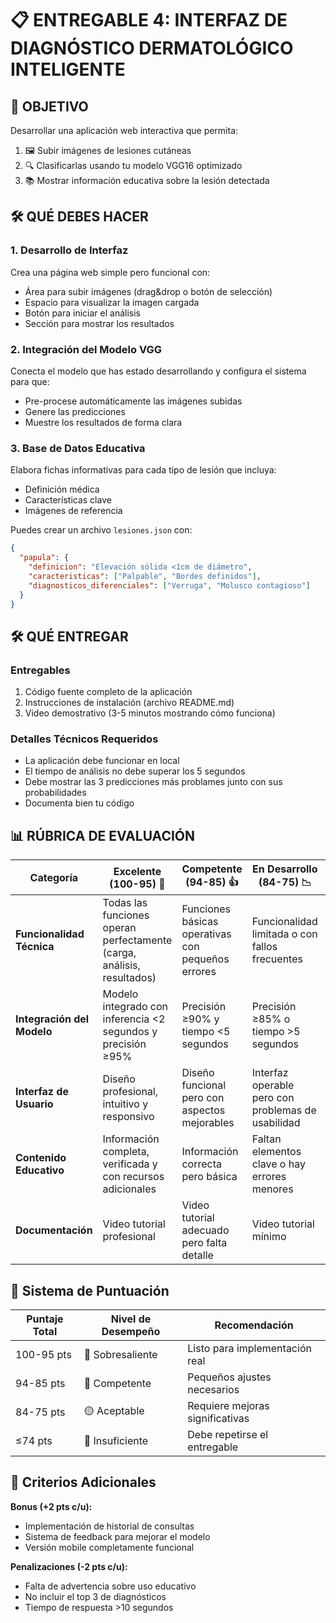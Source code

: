 # 📋 ENTREGABLE 4: INTERFAZ DE DIAGNÓSTICO DERMATOLÓGICO INTELIGENTE

## 🎯 OBJETIVO
Desarrollar una aplicación web interactiva que permita:
1. 🖼️ Subir imágenes de lesiones cutáneas
2. 🔍 Clasificarlas usando tu modelo VGG16 optimizado
3. 📚 Mostrar información educativa sobre la lesión detectada

## 🛠️ QUÉ DEBES HACER

### 1. Desarrollo de Interfaz
Crea una página web simple pero funcional con:
- Área para subir imágenes (drag&drop o botón de selección)
- Espacio para visualizar la imagen cargada
- Botón para iniciar el análisis
- Sección para mostrar los resultados

### 2. Integración del Modelo VGG
Conecta el modelo que has estado desarrollando y configura el sistema para que:
- Pre-procese automáticamente las imágenes subidas
- Genere las predicciones
- Muestre los resultados de forma clara

### 3. Base de Datos Educativa
Elabora fichas informativas para cada tipo de lesión que incluya:
- Definición médica
- Características clave
- Imágenes de referencia

Puedes crear un archivo `lesiones.json` con:
```json
{
  "papula": {
    "definicion": "Elevación sólida <1cm de diámetro",
    "caracteristicas": ["Palpable", "Bordes definidos"],
    "diagnosticos_diferenciales": ["Verruga", "Molusco contagioso"]
  }
}
```
## 🛠️ QUÉ ENTREGAR
### Entregables
1. Código fuente completo de la aplicación
2. Instrucciones de instalación (archivo README.md)
3. Video demostrativo (3-5 minutos mostrando cómo funciona)

### Detalles Técnicos Requeridos
- La aplicación debe funcionar en local
- El tiempo de análisis no debe superar los 5 segundos
- Debe mostrar las 3 predicciones más problames junto con sus probabilidades
- Documenta bien tu código

## 📊 RÚBRICA DE EVALUACIÓN

| **Categoría**               | **Excelente (100-95)** 💎                | **Competente (94-85)** 👍         | **En Desarrollo (84-75)** 📉     | **Insuficiente (75-0)** ⚠️          |
|-----------------------------|-----------------------------------------|----------------------------------|----------------------------------|------------------------------------|
| **Funcionalidad Técnica**   | Todas las funciones operan perfectamente (carga, análisis, resultados) | Funciones básicas operativas con pequeños errores | Funcionalidad limitada o con fallos frecuentes | Más del 50% de funciones no operativas |
| **Integración del Modelo**  | Modelo integrado con inferencia <2 segundos y precisión ≥95% | Precisión ≥90% y tiempo <5 segundos | Precisión ≥85% o tiempo >5 segundos | Modelo no integrado o precisión <85% |
| **Interfaz de Usuario**     | Diseño profesional, intuitivo y responsivo | Diseño funcional pero con aspectos mejorables | Interfaz operable pero con problemas de usabilidad | Interfaz confusa o no funcional |
| **Contenido Educativo**     | Información completa, verificada y con recursos adicionales | Información correcta pero básica | Faltan elementos clave o hay errores menores | Información incompleta o con errores graves |
| **Documentación**           | Video tutorial profesional | Video tutorial adecuado pero falta detalle | Video tutorial mínimo | Video tutorial insuficiente o ausente |

## 🔢 Sistema de Puntuación

| **Puntaje Total** | **Nivel de Desempeño** | **Recomendación**               |
|-------------------|------------------------|---------------------------------|
| 100-95 pts        | 💎 Sobresaliente       | Listo para implementación real  |
| 94-85 pts        | 🔵 Competente          | Pequeños ajustes necesarios     |
| 84-75 pts        | 🟡 Aceptable           | Requiere mejoras significativas |
| ≤74 pts          | 🔴 Insuficiente        | Debe repetirse el entregable    |

## 📌 Criterios Adicionales

**Bonus (+2 pts c/u):**
- Implementación de historial de consultas
- Sistema de feedback para mejorar el modelo
- Versión mobile completamente funcional

**Penalizaciones (-2 pts c/u):**
- Falta de advertencia sobre uso educativo
- No incluir el top 3 de diagnósticos
- Tiempo de respuesta >10 segundos










